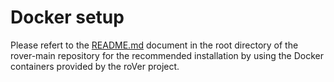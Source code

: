 # Docker setup

Please refert to the [README.md](../README.md) document in the root directory of the rover-main repository for the recommended installation by using the Docker containers provided by the roVer project.